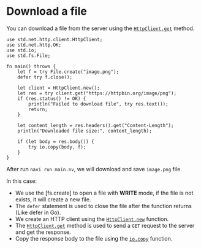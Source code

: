 # Download a file

You can download a file from the server using the [`HttpClient.get`](/stdlib/std.net.http.client.HttpClient#method.get) method.

```nv,no_run
use std.net.http.client.HttpClient;
use std.net.http.OK;
use std.io;
use std.fs.File;

fn main() throws {
    let f = try File.create("image.png");
    defer try f.close();

    let client = HttpClient.new();
    let res = try client.get("https://httpbin.org/image/png");
    if (res.status() != OK) {
        println("Failed to download file", try res.text());
        return;
    }

    let content_length = res.headers().get("Content-Length");
    println("Downloaded file size:", content_length);

    if (let body = res.body()) {
        try io.copy(body, f);
    }
}
```

After run `navi run main.nv`, we will download and save `image.png` file.

In this case:

- We use the [fs.create] to open a file with **WRITE** mode, if the file is not exists, it will create a new file.
- The `defer` statement is used to close the file after the function returns (Like defer in Go).
- We create an HTTP client using the [`HttpClient.new`](/stdlib/std.net.http.client.HttpClient#method.new) function.
- The [`HttpClient.get`](/stdlib/std.net.http.client.HttpClient#method.get) method is used to send a `GET` request to the server and get the response.
- Copy the response body to the file using the [`io.copy`](/stdlib/std.io#method.copy) function.
